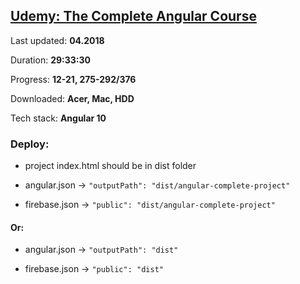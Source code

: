 
## [Udemy: The Complete Angular Course](https://www.udemy.com/course/the-complete-angular-master-class/)

Last updated: **04.2018**

Duration: **29:33:30**

Progress: **12-21, 275-292/376**

Downloaded: **Acer, Mac, HDD**

Tech stack: **Angular 10**

### Deploy:

- project index.html should be in dist folder

- angular.json -> `"outputPath": "dist/angular-complete-project"`

- firebase.json -> `"public": "dist/angular-complete-project"`

#### Or:

- angular.json -> `"outputPath": "dist"`

- firebase.json -> `"public": "dist"`